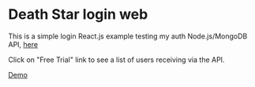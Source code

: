 # Death Star login web

This is a simple login React.js example testing my auth Node.js/MongoDB API, [here](https://github.com/alexbelloni/deathstart-authapi)  
  
Click on "Free Trial" link to see a list of users receiving via the API.

[Demo](https://deathstar-web.vercel.app/)
